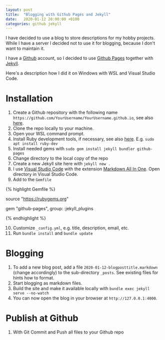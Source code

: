 ```yaml
---
layout: post
title:  "Blogging with Github Pages and Jekyll"
date:   2020-01-12 20:00:00 +0100
categories: github jekyll
---
```


I have decided to use a blog to store descriptions for my hobby projects. While I have a server I decided 
not to use it for blogging, because I don't want to maintain it.

I have a [Github][github] account, so I decided to use [Github Pages][github-pages] together with [Jekyll][jekyll].

Here's a description how I did it on Windows with WSL and Visual Studio Code.

# Installation #

1. Create a Github repository with the following name `https://github.com/YourUsername/YourUsername.github.io`, see also [here][github-pages].
2. Clone the repo locally to your machine.
3. Open your WSL command prompt.
4. Install Ruby development tools, if necessary, see also [here][jekyll-docs]. E.g. `sudo apt install ruby-dev`
5. Install needed gems with `sudo gem install jekyll bundler github-pages`
6. Change directory to the local copy of the repo
7. Create a new Jekyll site here with `jekyll new .`
8. I use [Visual Studio Code][vscode] with the extension [Markdown All In One][markdown-plugin]. Open directory in Visual Studio Code.
9. Add to the `Gemfile`

{% highlight Gemfile %}

source "https://rubygems.org"

gem "github-pages", group: :jekyll_plugins

{% endhighlight %}

10. Customize `_config.yml`, e.g. title, description, email, etc.
11. Run `bundle install` and `bundle update`

#  Blogging #
1. To add a new blog post, add a file `2020-01-12-blogposttitle.markdown` (change accordingly) to the sub-directory `_posts`. See existing files for hints how to format.
2. Start blogging as markdown files.
3. Build the site and make it available locally with `bundle exec jekyll serve --no-watch`
4. You can now open the blog in your browser at `http://127.0.0.1:4000`.

# Publish at Github #
1. With Git Commit and Push all files to your Github repo

[github]: https://github.com/
[github-pages]: https://pages.github.com/
[jekyll]: https://jekyllrb.com/
[jekyll-docs]: https://jekyllrb.com/docs/
[vscode]: https://code.visualstudio.com/
[markdown-plugin]: https://marketplace.visualstudio.com/items?itemName=yzhang.markdown-all-in-one